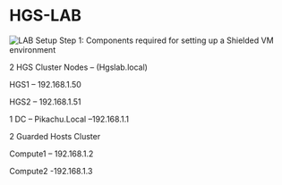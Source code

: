 # HGS-LAB
![LAB Setup](https://user-images.githubusercontent.com/71546848/179955498-b93bec23-6f83-469b-b582-22b2d8c35261.jpg)
Step 1: Components required for setting up a Shielded VM environment

2 HGS Cluster Nodes – 	(Hgslab.local)

HGS1 – 192.168.1.50

HGS2 – 192.168.1.51

1 DC – Pikachu.Local –192.168.1.1

2 Guarded Hosts Cluster

Compute1 – 192.168.1.2

Compute2 -192.168.1.3
